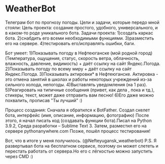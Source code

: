 # WeatherBot
Телеграм бот по прогнозу погоды.
Цели и задачи, которые передо мной стояли:
Цель проекта:
создание простого, удобного, универсального, и в каком-то роде уникального бота.
Задачи проекта:
1)создать каркас бота.
2)снабдить его всеми необходимыми функциями. 
3)разместить его на сервере.
4)тестировать его/исправлять ошибки, баги.

Бот умеет:
1)Показывать погоду в Нефтеюганске (мой родной город) (Температура, ощущения, статус, скорость ветра, облачность, влажность, давление, видимость) + даёт ссылку на сайт Яндекс.Погода.
2)Показывать погоду по всему миру + даёт ссылку на сайт Яндекс.Погода.
3)Показывать актировки* в Нефтеюганске. Актировка - это отмена занятий в школах и работы некоторых учреждений из-за сильного холода, непогоды.
4)Выставлять уведомления (на 1 раз).
5)Реагировать на типичные сообщения (привет, как дела , пока и тд.), стикеры, текст, может даже отправить вам песню!
6)Его даже можно похвалить, прописав "Ты лучший" :)

Процесс создания:
Сначала я обратился к BotFather. Создал скелет бота, интерфейс (имя, описание, информацию, фотографию)
После этого, я начал писать код (создавать функции бота).Писал на Python 3.9.2, Среда разработки – Sublime Text 3.
Затем, разместил его на сервере pythonanywhere.com
Позже, пошёл процесс тестирования!

Вот, что в итоге у меня получилось. (@Nefteyugansk_weatherbot)
P.S. Я развертывал бота на бесплатном сервисе, поэтому он может слететь и перестать работать от сервера.Но его с лёгкостью можно запустить через CMD :) 

